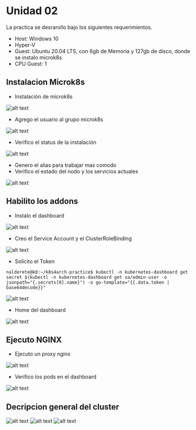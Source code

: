# Unidad 02

La practica se desrarollo bajo los siguientes requerimientos.

- Host: Windows 10
- Hyper-V
- Guest: Ubuntu 20.04 LTS, con 6gb de Memoria y 127gb de disco, donde se instalo microk8s
- CPU Guest: 1

## Instalacion Microk8s

- Instalación de microk8s

![alt text][02]

- Agrego el usuario al grupo microk8s

![alt text][02]

- Verifico el status de la instalación 

![alt text][03]

- Genero el alias para trabajar mas comodo
- Verifico el estado del nodo y los servicios actuales

![alt text][04]

## Habilito los addons

- Instalo el dashboard

![alt text][05]

- Creo el Service Account y el ClusterRoleBinding

![alt text][06]

- Solicito el Token

```
nalderete@k8:~/k8s4arch-practice$ kubectl -n kubernetes-dashboard get secret $(kubectl -n kubernetes-dashboard get sa/admin-user -o jsonpath="{.secrets[0].name}") -o go-template="{{.data.token | base64decode}}"

```
![alt text][07]

- Home del dashboard

![alt text][13]

## Ejecuto NGINX

- Ejecuto un proxy nginx

![alt text][08]

- Verifico los pods en el dashboard

![alt text][09]

## Decripcion general del cluster

![alt text][10]
![alt text][11]
![alt text][12]

[01]: ./images/snap.PNG  "Instalación de microk8s"
[02]: ./images/addusergroup.PNG  "Agrego el usuario al grupo microk8s"
[03]: ./images/status.PNG  "Verifico el status de la instalación"
[04]: ./images/nodesservices.PNG  "Estado del nodo y los servicios actuales"
[05]: ./images/dashboard.png  "Instalo el dashboard"
[06]: ./images/serviceaccountrolebinding.png  "Service Account y el ClusterRoleBinding"
[07]: ./images/token.png  "Solicito el Token"
[08]: ./images/runnginx.png  "Ejecuto un proxy nginx"
[09]: ./images/pods.png  "Verifico los pods en el dashboard"
[10]: ./images/describe1.png  "Decribpcion de los nodos"
[11]: ./images/describe2.png  "Decribpcion de los nodos cont."
[12]: ./images/allnamespaces.png  "Verifico los namespaces"
[13]: ./images/homedash.png  "Verifico los namespaces"